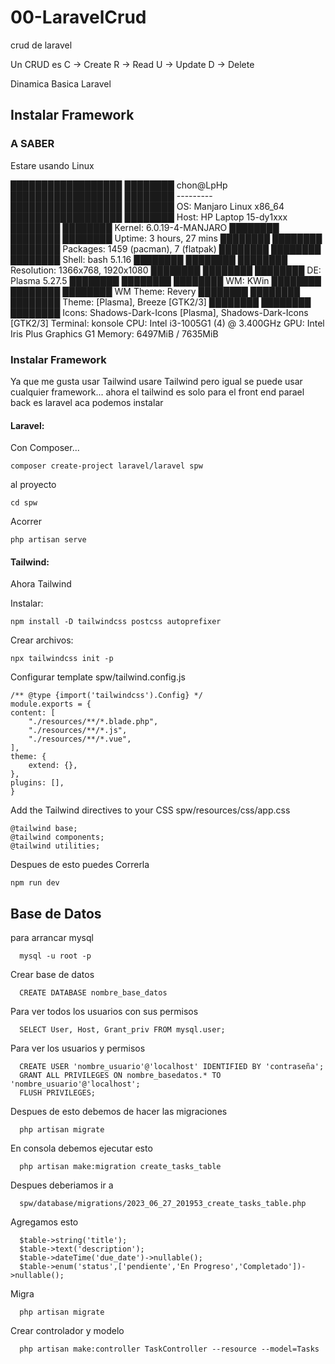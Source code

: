 # 00-LaravelCrud
 crud de laravel

 Un CRUD es
 C -> Create
 R -> Read
 U -> Update
 D -> Delete

 Dinamica Basica Laravel

## Instalar Framework

### A SABER
Estare usando Linux

██████████████████  ████████   chon@LpHp 
██████████████████  ████████   --------- 
██████████████████  ████████   OS: Manjaro Linux x86_64 
██████████████████  ████████   Host: HP Laptop 15-dy1xxx 
████████            ████████   Kernel: 6.0.19-4-MANJARO 
████████  ████████  ████████   Uptime: 3 hours, 27 mins 
████████  ████████  ████████   Packages: 1459 (pacman), 7 (flatpak) 
████████  ████████  ████████   Shell: bash 5.1.16 
████████  ████████  ████████   Resolution: 1366x768, 1920x1080 
████████  ████████  ████████   DE: Plasma 5.27.5 
████████  ████████  ████████   WM: KWin 
████████  ████████  ████████   WM Theme: Revery 
████████  ████████  ████████   Theme: [Plasma], Breeze [GTK2/3] 
████████  ████████  ████████   Icons: Shadows-Dark-Icons [Plasma], Shadows-Dark-Icons [GTK2/3] 
                               Terminal: konsole 
                               CPU: Intel i3-1005G1 (4) @ 3.400GHz 
                               GPU: Intel Iris Plus Graphics G1 
                               Memory: 6497MiB / 7635MiB 

### Instalar Framework
 Ya que me gusta usar Tailwind usare Tailwind pero igual se puede usar cualquier framework... ahora el tailwind es solo
 para el front end parael back es laravel  aca podemos instalar

#### Laravel: 
 Con Composer...
    
    composer create-project laravel/laravel spw

 al proyecto

    cd spw   

 Acorrer
    
    php artisan serve

#### Tailwind: 
 Ahora Tailwind

 Instalar:

    npm install -D tailwindcss postcss autoprefixer

 Crear archivos:
 
    npx tailwindcss init -p

 Configurar template
 spw/tailwind.config.js

    /** @type {import('tailwindcss').Config} */
    module.exports = {
    content: [
        "./resources/**/*.blade.php",
        "./resources/**/*.js",
        "./resources/**/*.vue",
    ],
    theme: {
        extend: {},
    },
    plugins: [],
    }

 Add the Tailwind directives to your CSS
 spw/resources/css/app.css

    @tailwind base;
    @tailwind components;
    @tailwind utilities;

 Despues de esto puedes Correrla 

    npm run dev

## Base de Datos 


 para arrancar mysql

      mysql -u root -p

 Crear base de datos

      CREATE DATABASE nombre_base_datos

 Para ver todos los usuarios con sus permisos

      SELECT User, Host, Grant_priv FROM mysql.user;

 Para ver los usuarios y permisos

      CREATE USER 'nombre_usuario'@'localhost' IDENTIFIED BY 'contraseña';
      GRANT ALL PRIVILEGES ON nombre_basedatos.* TO 'nombre_usuario'@'localhost';
      FLUSH PRIVILEGES;

 Despues de esto debemos de hacer las migraciones

      php artisan migrate      

 En consola debemos ejecutar esto

      php artisan make:migration create_tasks_table

 Despues deberiamos ir a 
   
      spw/database/migrations/2023_06_27_201953_create_tasks_table.php

 Agregamos esto

      $table->string('title');
      $table->text('description');
      $table->dateTime('due_date')->nullable();
      $table->enum('status',['pendiente','En Progreso','Completado'])->nullable();

 Migra
      
      php artisan migrate

 Crear controlador y modelo

      php artisan make:controller TaskController --resource --model=Tasks



